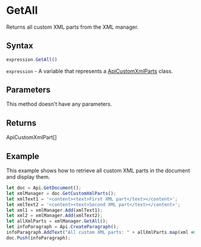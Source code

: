 # GetAll

Returns all custom XML parts from the XML manager.

## Syntax

```javascript
expression.GetAll()
```

`expression` - A variable that represents a [ApiCustomXmlParts](../ApiCustomXmlParts.md) class.

## Parameters

This method doesn't have any parameters.

## Returns

ApiCustomXmlPart[]

## Example

This example shows how to retrieve all custom XML parts in the document and display them.

```javascript editor-docx
let doc = Api.GetDocument();
let xmlManager = doc.GetCustomXmlParts();
let xmlText1 = '<content><text>First XML part</text></content>';
let xmlText2 = '<content><text>Second XML part</text></content>';
let xml1 = xmlManager.Add(xmlText1);
let xml2 = xmlManager.Add(xmlText2);
let allXmlParts = xmlManager.GetAll();
let infoParagraph = Api.CreateParagraph();
infoParagraph.AddText("All custom XML parts: " + allXmlParts.map(xml => xml.GetXml()).join(", "));
doc.Push(infoParagraph);
```
